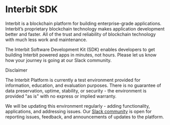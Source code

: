 # Interbit SDK

Interbit is a blockchain platform for building enterprise-grade applications. Interbit’s proprietary blockchain technology makes application development better and faster. All of the trust and reliability of blockchain technology with much less work and maintenance.

The Interbit Software Development Kit (SDK) enables developers to get building Interbit powered apps in minutes, not hours. Please let us know how your journey is going at our Slack community.

<div class="tips warning">
	<p><span></span>Disclaimer</p>
	<p>The Interbit Platform is currently a test environment provided for information, education, and evaluation purposes. There is no guarantee of data preservation, uptime, stability, or security - the environment is provided "as is" with no express or implied warranty.</p>
  <p>We will be updating this environment regularly - adding functionality, applications, and addressing issues. Our <a href="http://slack.test-interbit.io">Slack community</a> is open for reporting issues, feedback, and announcements of updates to the platform.</p>
</div>
